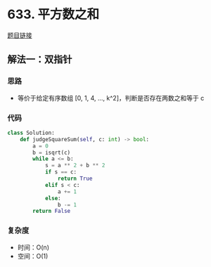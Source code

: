 # 633. 平方数之和

[题目链接](https://leetcode.cn/problems/sum-of-square-numbers/description/)

## 解法一：双指针

### 思路

- 等价于给定有序数组 [0, 1, 4, ..., k^2]，判断是否存在两数之和等于 c

### 代码

```py
class Solution:
    def judgeSquareSum(self, c: int) -> bool:
        a = 0
        b = isqrt(c)
        while a <= b:
            s = a ** 2 + b ** 2
            if s == c:
                return True
            elif s < c:
                a += 1
            else:
                b -= 1
        return False
```

### 复杂度

- 时间：O(n)
- 空间：O(1)
